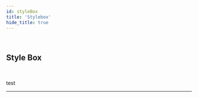 ```yaml
---
id: styleBox
title: 'Stylebox'
hide_title: true
---
```


<br />

<div class="clearfix">
    <div class="column-left" style={{width: '7%'}}>
        <div class="styleBox"></div>
    </div>
    <div class="column-right" style={{width: '93%'}}>
        <h2 style={{color:'#B174E5',margin:'0'}}>Style Box</h2>
    </div>
</div>


<br />

test 


---